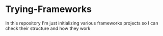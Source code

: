 # Trying-Frameworks
In this repository I'm just initializing various frameworks projects so I can check their structure and how they work
